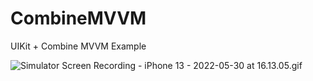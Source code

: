 # CombineMVVM
UIKit + Combine MVVM Example

![Simulator Screen Recording - iPhone 13 - 2022-05-30 at 16.13.05.gif](https://cdn.hashnode.com/res/hashnode/image/upload/v1653916427211/b4ckenas1.gif)
